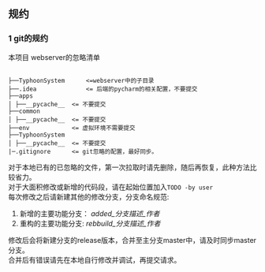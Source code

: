 ## 规约
### 1 git的规约
本项目 webserver的忽略清单
<pre><code>
├──TyphoonSystem      <=webserver中的子目录
├──.idea              <= 后端的pycharm的相关配置，不要提交
├──apps              
│ ├──__pycache__  <= 不要提交
├──common              
│ ├──__pycache__  <= 不要提交
├──env            <= 虚拟环境不需要提交
├──TyphoonSystem              
│ ├──__pycache__  <= 不要提交
|─.gitignore      <= git忽略的配置，最好同步。
</code></pre>

对于本地已有的已忽略的文件，第一次拉取时请先删除，随后再恢复，此种方法比较省力。  
对于大面积修改或新增的代码段，请在起始位置加入`TODO -by user`  
每次修改之后请新建其他的修改分支，分支命名规范:  
1. 新增的主要功能分支： *added_分支描述_作者* 
2. 重构的主要功能分支: *rebbuild_分支描述_作者*  

修改后会将新建分支的release版本，合并至主分支master中，请及时同步master分支。  
合并后有错误请先在本地自行修改并调试，再提交请求。